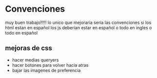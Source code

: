 # Convenciones

muy buen trabajo!!!!!
lo unico que mejoraria seria las convenciones
si los html estan en español los js deberian estar en español
o todo en ingles o todo en español

## mejoras de css

- hacer medias queryers
- hacer botones para volver hacia atras
- bajar las imagenes de preferencia
